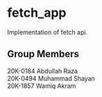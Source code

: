 # fetch_app
Implementation of fetch api.

## Group Members
20K-0184 Abdullah Raza<br>
20K-0494 Muhammad Shayan<br>
20K-1857 Wamiq Akram<br>
